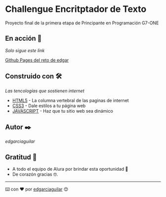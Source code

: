 # Challengue Encritptador de Texto

Proyecto final de la primera etapa de Principante en Programación G7-ONE 

## En acción 🚀

_Solo sigue este link_


[Github Pages del reto de edgar](https://edgarciaguilar.github.io/alura/)

## Construido con 🛠️

_Las tencologías que sostienen internet_

* [HTML5](https://developer.mozilla.org/es/docs/Web/HTML/Element) - La columna vertebral de las paginas de internet
* [CSS3](https://css-tricks.com/guides/) - Dale estilos a tu página web
* [JAVASCRIPT](https://developer.mozilla.org/es/docs/Web/JavaScript) - Haz que tu sitio web sea dinámico


## Autor ✒️

_edgarciaguilar_


## Gratitud 🎁

* A todo el equipo de Alura por brindar esta oportunidad 📢
* De corazón gracias 🤓.




---
⌨️ con ❤️ por [edgarciaguilar](https://www.github.com/edgarciaguilar) 😊
